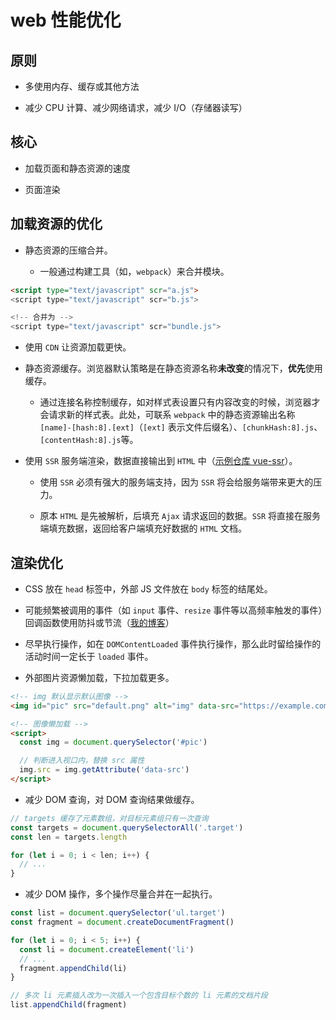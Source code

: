 # web 性能优化

## 原则

- 多使用内存、缓存或其他方法

- 减少 CPU 计算、减少网络请求，减少 I/O（存储器读写）

## 核心

- 加载页面和静态资源的速度

- 页面渲染

## 加载资源的优化

- 静态资源的压缩合并。

  - 一般通过构建工具（如，`webpack`）来合并模块。

```html
<script type="text/javascript" scr="a.js">
<script type="text/javascript" scr="b.js">

<!-- 合并为 -->
<script type="text/javascript" scr="bundle.js">
```

- 使用 `CDN` 让资源加载更快。

- 静态资源缓存。浏览器默认策略是在静态资源名称**未改变**的情况下，**优先**使用缓存。

  - 通过连接名称控制缓存，如对样式表设置只有内容改变的时候，浏览器才会请求新的样式表。此处，可联系 `webpack` 中的静态资源输出名称 `[name]-[hash:8].[ext]`（`[ext]` 表示文件后缀名）、`[chunkHash:8].js`、`[contentHash:8].js`等。

- 使用 `SSR` 服务端渲染，数据直接输出到 `HTML` 中（[示例仓库 vue-ssr][vue-ssr]）。

  - 使用 `SSR` 必须有强大的服务端支持，因为 `SSR` 将会给服务端带来更大的压力。

  - 原本 `HTML` 是先被解析，后填充 `Ajax` 请求返回的数据。`SSR` 将直接在服务端填充数据，返回给客户端填充好数据的 `HTML` 文档。

## 渲染优化

- CSS 放在 `head` 标签中，外部 JS 文件放在 `body` 标签的结尾处。

- 可能频繁被调用的事件（如 `input` 事件、`resize` 事件等以高频率触发的事件）回调函数使用防抖或节流（[我的博客][debounce and throttle]）

- 尽早执行操作，如在 `DOMContentLoaded` 事件执行操作，那么此时留给操作的活动时间一定长于 `loaded` 事件。

- 外部图片资源懒加载，下拉加载更多。

```html
<!-- img 默认显示默认图像 -->
<img id="pic" src="default.png" alt="img" data-src="https://example.com/a.png">

<!-- 图像懒加载 -->
<script>
  const img = document.querySelector('#pic')

  // 判断进入视口内，替换 src 属性
  img.src = img.getAttribute('data-src')
</script>
```

- 减少 DOM 查询，对 DOM 查询结果做缓存。

```js
// targets 缓存了元素数组，对目标元素组只有一次查询
const targets = document.querySelectorAll('.target')
const len = targets.length

for (let i = 0; i < len; i++) {
  // ...
}
```

- 减少 DOM 操作，多个操作尽量合并在一起执行。

```js
const list = document.querySelector('ul.target')
const fragment = document.createDocumentFragment()

for (let i = 0; i < 5; i++) {
  const li = document.createElement('li')
  // ...
  fragment.appendChild(li)
}

// 多次 li 元素插入改为一次插入一个包含目标个数的 li 元素的文档片段
list.appendChild(fragment)
```

[vue-ssr]:https://github.com/lbwa/vue-ssr

[debounce and throttle]:https://github.com/lbwa/lbwa.github.io/issues/10